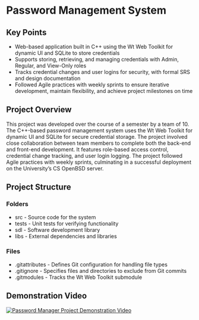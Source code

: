 # Password Management System
## Key Points
- Web-based application built in C++ using the Wt Web Toolkit for dynamic UI and SQLite to store credentials
- Supports storing, retrieving, and managing credentials with Admin, Regular, and View-Only roles
- Tracks credential changes and user logins for security, with formal SRS and design documentation
- Followed Agile practices with weekly sprints to ensure iterative development, maintain flexibility, and achieve project milestones on time
## Project Overview
This project was developed over the course of a semester by a team of 10. The C++-based password management system uses the Wt Web Toolkit for dynamic UI and SQLite for secure credential storage. The project involved close collaboration between team members to complete both the back-end and front-end development. It features role-based access control, credential change tracking, and user login logging. The project followed Agile practices with weekly sprints, culminating in a successful deployment on the University’s CS OpenBSD server.
## Project Structure
### Folders
* src    - Source code for the system
* tests  - Unit tests for verifying functionality
* sdl    - Software development library
* libs   - External dependencies and libraries
### Files
* .gitattributes - Defines Git configuration for handling file types
* .gitignore     - Specifies files and directories to exclude from Git commits
* .gitmodules    - Tracks the Wt Web Toolkit submodule
## Demonstration Video
[![Password Manager Project Demonstration Video](https://img.youtube.com/vi/eaOlX4qEVZ8/0.jpg)](https://www.youtube.com/watch?v=eaOlX4qEVZ8)
